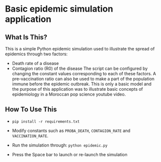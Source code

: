 Basic epidemic simulation application
================================


What Is This?
-------------

This is a simple Python epidemic simulation used to illustrate the spread of epidemics through two factors:
- Death rate of a disease
- Contagion ratio (R0) of the disease
The script can be configured by changing the constant values corresponding to each of these factors. A pre-vaccination ratio can also be used to make a part of the population immune before the epidemic outbreak.
This is only a basic model and the purpose of this application was to illustrate basic concepts of epidemiology in a Moroccan pop science youtube video.


How To Use This
---------------
- `pip install -r requirements.txt`

- Modify constants such as `PROBA_DEATH`, `CONTAGION_RATE` and `VACCINATION_RATE`.

- Run the simulation through:
`python epidemic.py`

- Press the Space bar to launch or re-launch the simulation
